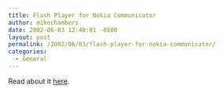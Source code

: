 ```yaml
---
title: Flash Player for Nokia Communicator
author: mikechambers
date: 2002-06-03 12:40:01 -0800
layout: post
permalink: /2002/06/03/flash-player-for-nokia-communicator/
categories:
  - General
---
```



Read about it [here][1].

 [1]: http://www.macromedia.com/macromedia/proom/pr/2002/nokia_flashplayer_now.html